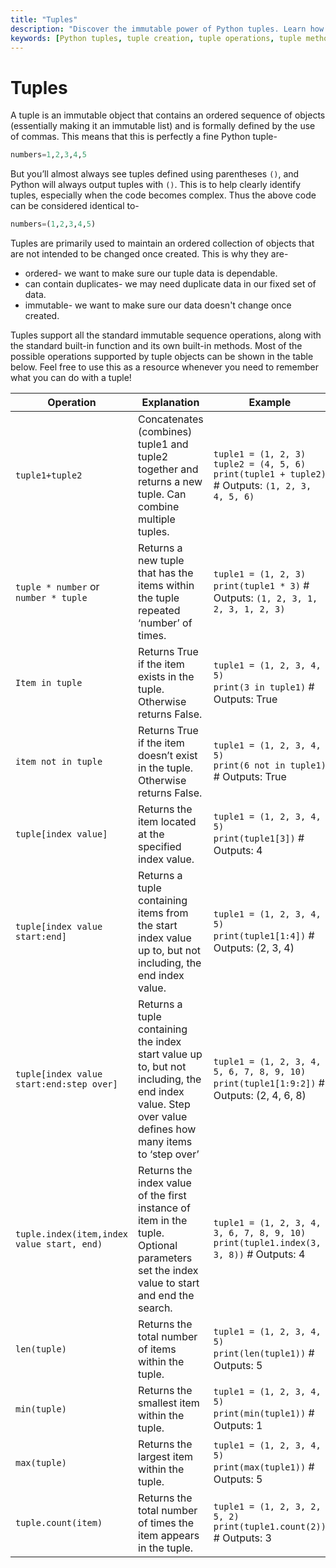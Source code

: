 ```yaml
---
title: "Tuples"
description: "Discover the immutable power of Python tuples. Learn how to create, access, and manipulate tuples using various operations, methods, and functions."
keywords: [Python tuples, tuple creation, tuple operations, tuple methods, tuple functions, immutable sequences, ordered collections, Python data structures]
---
```


# Tuples

A tuple is an immutable object that contains an ordered sequence of objects (essentially making it an immutable list) and is formally defined by the use of commas. This means that this is perfectly a fine Python tuple-

```Python
numbers=1,2,3,4,5
```

But you’ll almost always see tuples defined using parentheses `()`, and Python will always output tuples with `()`. This is to help clearly identify tuples, especially when the code becomes complex. Thus the above code can be considered identical to-

```Python
numbers=(1,2,3,4,5)
```

Tuples are primarily used to maintain an ordered collection of objects that are not intended to be changed once created. This is why they are-
* ordered- we want to make sure our tuple data is dependable.
* can contain duplicates- we may need duplicate data in our fixed set of data.
* immutable- we want to make sure our data doesn't change once created.

Tuples support all the standard immutable sequence operations, along with the standard built-in function and its own built-in methods. Most of the possible operations supported by tuple objects can be shown in the table below. Feel free to use this as a resource whenever you need to remember what you can do with a tuple!

| Operation | Explanation | Example |
|-----------|-------------|---------|
| `tuple1+tuple2` | Concatenates (combines) tuple1 and tuple2 together and returns a new tuple. Can combine multiple tuples. | `tuple1 = (1, 2, 3)`<br />`tuple2 = (4, 5, 6)`<br />`print(tuple1 + tuple2)`  # Outputs: `(1, 2, 3, 4, 5, 6)` |
| `tuple * number` or `number * tuple` | Returns a new tuple that has the items within the tuple repeated ‘number’ of times. | `tuple1 = (1, 2, 3)`<br />`print(tuple1 * 3)`  # Outputs: `(1, 2, 3, 1, 2, 3, 1, 2, 3)` |
| `Item in tuple` | Returns True if the item exists in the tuple. Otherwise returns False. | `tuple1 = (1, 2, 3, 4, 5)`<br />`print(3 in tuple1)`  # Outputs: True |
| `item not in tuple` | Returns True if the item doesn’t exist in the tuple. Otherwise returns False. | `tuple1 = (1, 2, 3, 4, 5)`<br />`print(6 not in tuple1)`  # Outputs: True |
| `tuple[index value]` | Returns the item located at the specified index value. | `tuple1 = (1, 2, 3, 4, 5)`<br />`print(tuple1[3])`  # Outputs: 4 |
| `tuple[index value start:end]` | Returns a tuple containing items from the start index value up to, but not including, the end index value. | `tuple1 = (1, 2, 3, 4, 5)`<br />`print(tuple1[1:4])`  # Outputs: (2, 3, 4) |
| `tuple[index value start:end:step over]` | Returns a tuple containing the index start value up to, but not including, the end index value. Step over value defines how many items to ‘step over’ | `tuple1 = (1, 2, 3, 4, 5, 6, 7, 8, 9, 10)`<br />`print(tuple1[1:9:2])`  # Outputs: (2, 4, 6, 8) |
| `tuple.index(item,index value start, end)` | Returns the index value of the first instance of item in the tuple. Optional parameters set the index value to start and end the search. | `tuple1 = (1, 2, 3, 4, 3, 6, 7, 8, 9, 10)`<br />`print(tuple1.index(3, 3, 8))`  # Outputs: 4 |
| `len(tuple)` | Returns the total number of items within the tuple. | `tuple1 = (1, 2, 3, 4, 5)`<br />`print(len(tuple1))`  # Outputs: 5 |
| `min(tuple)` | Returns the smallest item within the tuple. | `tuple1 = (1, 2, 3, 4, 5)`<br />`print(min(tuple1))`  # Outputs: 1 |
| `max(tuple)` | Returns the largest item within the tuple. | `tuple1 = (1, 2, 3, 4, 5)`<br />`print(max(tuple1))`  # Outputs: 5 |
| `tuple.count(item)` | Returns the total number of times the item appears in the tuple. | `tuple1 = (1, 2, 3, 2, 5, 2)`<br />`print(tuple1.count(2))`  # Outputs: 3 |